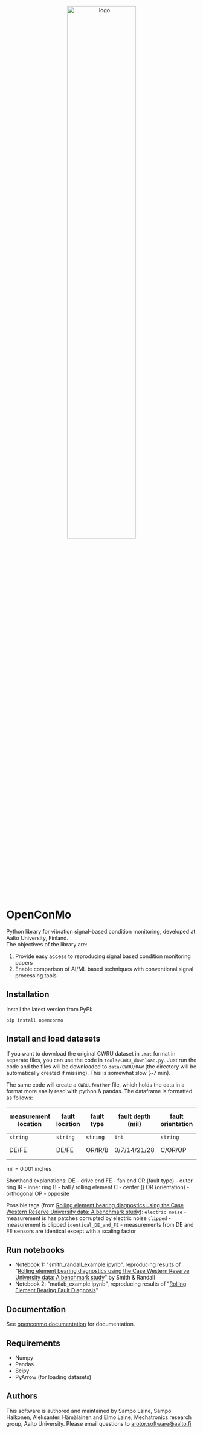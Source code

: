 <p align="center">
  <img src="docs/openconmo_logo.png" alt="logo" width="60%">
</p>


# OpenConMo
Python library for vibration signal–based condition monitoring, developed at Aalto University, Finland.  
The objectives of the library are:

1. Provide easy access to reproducing signal based condition monitoring papers
2. Enable comparison of AI/ML based techniques with conventional signal processing tools

## Installation

Install the latest version from PyPI:

```pip install openconmo ```

## Install and load datasets

If you want to download the original CWRU dataset in `.mat` format in separate files, you can use the code in `tools/CWRU_download.py`. Just run the code and the files will be downloaded to `data/CWRU/RAW` (the directory will be automatically created if missing). This is somewhat slow (~7 min).

The same code will create a `CWRU.feather` file, which holds the data in a format more easily read with python & pandas. The dataframe is formatted as follows:

| measurement location | fault location | fault type | fault depth (mil) | fault orientation | sampling rate (kHz) | torque (hp) | tags           | measurements           |
| -------------------- | -------------- | ---------- | ----------------- | ----------------- | ------------------- | ----------- | -------------- | ---------------------- |
| `string`             | `string`       | `string`   | `int`             | `string`          | `int`               | `int`       | `list[string]` | `np.array[np.float64]` |
| DE/FE                | DE/FE          | OR/IR/B    | 0/7/14/21/28      | C/OR/OP           | 12/48               | 0/1/2/3     | see below      | measurement samples    |

mil = 0.001 inches

Shorthand explanations:
DE - drive end
FE - fan end
OR (fault type) - outer ring
IR - inner ring
B - ball / rolling element
C - center ()
OR (orientation) - orthogonal
OP - opposite

Possible tags (from [Rolling element bearing diagnostics using the Case Western Reserve University data: A benchmark study](http://dx.doi.org/10.1016/j.ymssp.2015.04.021)):
`electric noise` - measurement is has patches corrupted by electric noise
`clipped` - measurement is clipped
`identical_DE_and_FE` - measurements from DE and FE sensors are identical except with a scaling factor

## Run notebooks
* Notebook 1: "smith_randall_example.ipynb", reproducing results of "[Rolling element bearing diagnostics using the Case Western Reserve University data: A benchmark study](http://dx.doi.org/10.1016/j.ymssp.2015.04.021)" by Smith & Randall
* Notebook 2: "matlab_example.ipynb", reproducing results of "[Rolling Element Bearing Fault Diagnosis](https://www.mathworks.com/help/predmaint/ug/Rolling-Element-Bearing-Fault-Diagnosis.html)"

## Documentation

See [openconmo documentation](https://aalto-arotor.github.io/openConMo/) for documentation.

## Requirements
* Numpy
* Pandas
* Scipy
* PyArrow (for loading datasets)

## Authors
This software is authored and maintained by Sampo Laine, Sampo Haikonen, Aleksanteri Hämäläinen and Elmo Laine, Mechatronics research group, Aalto University.
Please email questions to arotor.software@aalto.fi